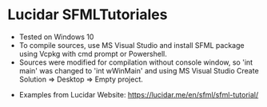 # Lucidar SFMLTutoriales

* Tested on Windows 10
* To compile sources, use MS Visual Studio and install SFML package using Vcpkg with cmd prompt or Powershell.
* Sources were modified for compilation without console window, so 'int main' was changed to 'int wWinMain' and using MS Visual Studio Create Solution => Desktop => Empty project.

+ Examples from Lucidar Website:
https://lucidar.me/en/sfml/sfml-tutorial/

